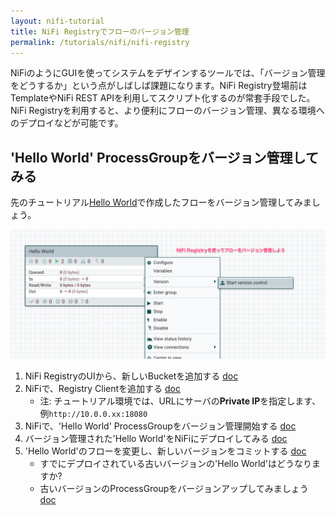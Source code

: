 ```yaml
---
layout: nifi-tutorial
title: NiFi Registryでフローのバージョン管理
permalink: /tutorials/nifi/nifi-registry
---
```


NiFiのようにGUIを使ってシステムをデザインするツールでは、「バージョン管理をどうするか」という点がしばしば課題になります。NiFi Registry登場前はTemplateやNiFi REST APIを利用してスクリプト化するのが常套手段でした。NiFi Registryを利用すると、より便利にフローのバージョン管理、異なる環境へのデプロイなどが可能です。

## 'Hello World' ProcessGroupをバージョン管理してみる

先のチュートリアル[Hello World](../hello-world)で作成したフローをバージョン管理してみましょう。

![](nifi-registry.png)

1. NiFi RegistryのUIから、新しいBucketを追加する [doc](https://nifi.apache.org/docs/nifi-registry-docs/html/user-guide.html#create-a-bucket)
1. NiFiで、Registry Clientを追加する [doc](https://nifi.apache.org/docs/nifi-docs/html/user-guide.html#connecting-to-a-nifi-registry)
    - 注: チュートリアル環境では、URLにサーバの**Private IP**を指定します、例`http://10.0.0.xx:18080`
1. NiFiで、'Hello World' ProcessGroupをバージョン管理開始する [doc](https://nifi.apache.org/docs/nifi-docs/html/user-guide.html#start-version-control)
1. バージョン管理された'Hello World'をNiFiにデプロイしてみる [doc](https://nifi.apache.org/docs/nifi-docs/html/user-guide.html#import-a-versioned-flow)
1. 'Hello World'のフローを変更し、新しいバージョンをコミットする [doc](https://nifi.apache.org/docs/nifi-docs/html/user-guide.html#managing_local_changes)
    - すでにデプロイされている古いバージョンの'Hello World'はどうなりますか?
    - 古いバージョンのProcessGroupをバージョンアップしてみましょう [doc](https://nifi.apache.org/docs/nifi-docs/html/user-guide.html#change-version)
